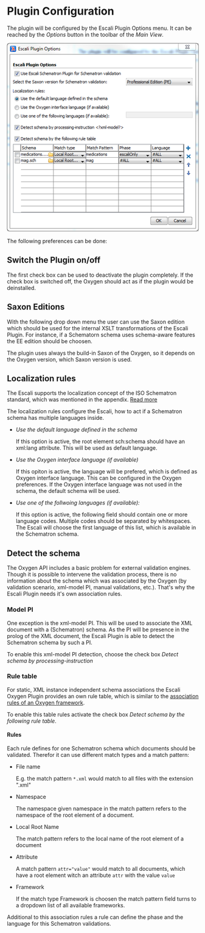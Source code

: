 # Plugin Configuration

The plugin will be configured by the Escali Plugin Options menu. It can be reached by the *Options* button in the toolbar of the *Main View*.

![img/configuration.png](img/configuration.png "Escali Plugin Options menu")

The following preferences can be done:

## Switch the Plugin on/off

The first check box can be used to deactivate the plugin completely. If the check box is switched off, the Oxygen should act as if the plugin would be deinstalled.

## Saxon Editions

With the following drop down menu the user can use the Saxon edition which should be used for the internal XSLT transformations of the Escali Plugin. For instance, if a Schematorn schema uses schema-aware features the EE edition should be choosen.

The plugin uses always the build-in Saxon of the Oxygen, so it depends on the Oxygen version, which Saxon version is used.

## Localization rules

The Escali supports the localization concept of the ISO Schematron standard, which was mentioned in the appendix. [Read more](http://www.schematron-quickfix.com/escali/escali-ext_en.html#sqf:d121e779)

The localization rules configure the Escali, how to act if a Schematron schema has multiple languages inside.

- *Use the default language defined in the schema*
  
  If this option is active, the root element sch:schema should have an xml:lang attribute. This will be used as default language.
  
- *Use the Oxygen interface language (if available)*

  If this opiton is active, the language will be prefered, which is defined as Oxygen interface language. This can be configured in the Oxygen preferences.
  If the Oxygen interface language was not used in the schema, the default schema will be used. 
  
- *Use one of the follwoing languages (if available):*

  If this option is active, the following field should contain one or more language codes. Multiple codes should be separated by whitespaces. The Escali will choose the first language of this list, which is available in the Schematron schema.
  
## Detect the schema

The Oxygen API includes a basic problem for external validation engines. Though it is possible to intervene the validation process, there is no information about the schema which was associated by the Oxygen (by validation scenario, xml-model PI, manual validations, etc.). That's why the Escali Plugin needs it's own association rules.

### Model PI

One exception is the xml-model PI. This will be used to associate the XML document with a (Schematron) schema. As the PI will be presence in the prolog of the XML document, the Escali Plugin is able to detect the Schematron schema by such a PI.

To enable this xml-model PI detection, choose the check box *Detect schema by processing-instruction <?xml-model?>*

### Rule table

For static, XML instance independent schema associations the Escali Oxygen Plugin provides an own rule table, which is similar to the [association rules of an Oxygen framework](https://www.oxygenxml.com/doc/versions/19.1/ug-editor/topics/dg-author-settings.html).

To enable this table rules activate the check box *Detect schema by the following rule table*.

#### Rules

Each rule defines for one Schematron schema which documents should be validated. Therefor it can use different match types and a match pattern:

- File name
  
  E.g. the match pattern `*.xml` would match to all files with the extension ".xml"
  
- Namespace
  
  The namespace given namespace in the match pattern refers to the namespace of the root element of a document.
  
- Local Root Name
  
  The match pattern refers to the local name of the root element of a document
  
- Attribute
  
  A match pattern `attr="value"` would match to all documents, which have a root element witch an attribute `attr` with the value `value`
  
- Framework
  
  If the match type Framework is choosen the match pattern field turns to a dropdown list of all available frameworks.
  
Additional to this association rules a rule can define the phase and the language for this Schematron validations.
